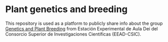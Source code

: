 # Plant genetics and breeding

This repository is used as a platform to publicly share info about the group [Genetics and Plant Breeding](http://www.eead.csic.es/en/web/guest/research/gdmv/index;jsessionid=A106B7EBCF81B33D8D76B3932D807902)  from Estación Experimental de Aula Dei del Consorcio Superior de Investigaciones Científicas (EEAD-CSIC).


